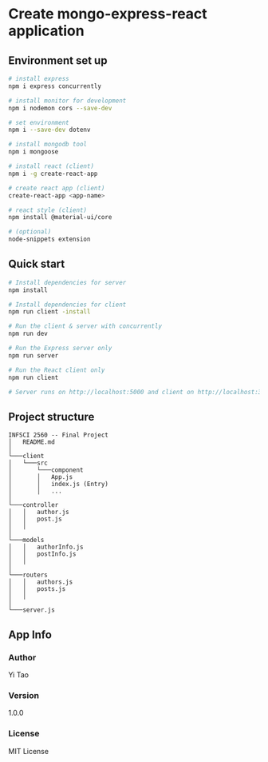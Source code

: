 # Create mongo-express-react application 

## Environment set up
``` bash
# install express
npm i express concurrently

# install monitor for development
npm i nodemon cors --save-dev

# set environment
npm i --save-dev dotenv

# install mongodb tool
npm i mongoose

# install react (client)
npm i -g create-react-app

# create react app (client)
create-react-app <app-name>

# react style (client)
npm install @material-ui/core

# (optional) 
node-snippets extension
```

## Quick start
```bash
# Install dependencies for server
npm install

# Install dependencies for client
npm run client -install

# Run the client & server with concurrently
npm run dev

# Run the Express server only
npm run server

# Run the React client only
npm run client

# Server runs on http://localhost:5000 and client on http://localhost:3000
```

## Project structure
```
INFSCI 2560 -- Final Project
│   README.md    
│
└───client
│   └───src
│       └───component
│       │   App.js
│       │   index.js (Entry)
│       │   ...
│   
└───controller
│   │   author.js
│   │   post.js
│   │ 
│
└───models
│   │   authorInfo.js
│   │   postInfo.js
│   │ 
│
└───routers
│   │   authors.js
│   │   posts.js
│   │ 
│
└───server.js
```


## App Info

### Author

Yi Tao

### Version

1.0.0

### License

MIT License